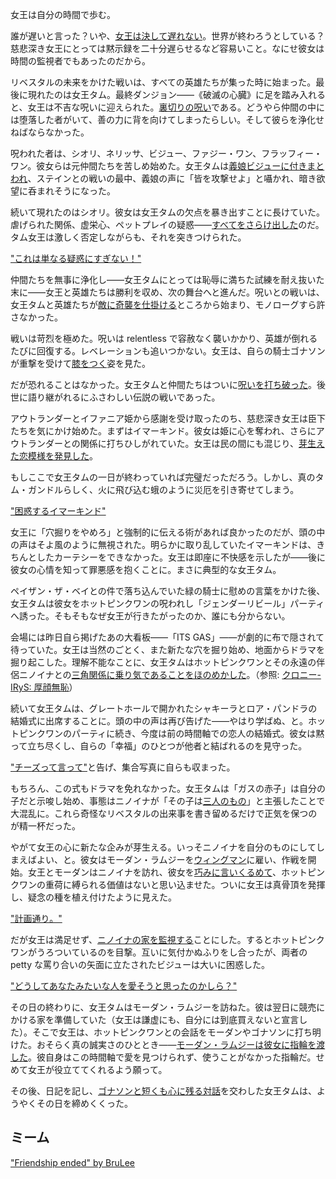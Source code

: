 <!-- title: タム・ガンドル -->
<!-- status: 生存 -->

女王は自分の時間で歩む。

誰が遅いと言った？いや、[女王は決して遅れない](https://youtu.be/CUh9eciJil4?t=137)。世界が終わろうとしている？慈悲深き女王にとっては黙示録を二十分遅らせるなど容易いこと。なにせ彼女は時間の監視者でもあったのだから。

リベスタルの未来をかけた戦いは、すべての英雄たちが集った時に始まった。最後に現れたのは女王タム。最終ダンジョン――《破滅の心臓》に足を踏み入れると、女王は不吉な呪いに迎えられた。[裏切りの呪い](https://youtu.be/CUh9eciJil4?t=452)である。どうやら仲間の中には堕落した者がいて、善の力に背を向けてしまったらしい。そして彼らを浄化せねばならなかった。

呪われた者は、シオリ、ネリッサ、ビジュー、ファジー・ワン、フラッフィー・ワン。彼女らは元仲間たちを苦しめ始めた。女王タムは[義娘ビジューに付きまとわれ](https://youtu.be/CUh9eciJil4?t=646)、ステインとの戦いの最中、義娘の声に「皆を攻撃せよ」と囁かれ、暗き欲望に呑まれそうになった。

続いて現れたのはシオリ。彼女は女王タムの欠点を暴き出すことに長けていた。虐げられた関係、虚栄心、ペットプレイの疑惑――[すべてをさらけ出した](https://youtu.be/CUh9eciJil4?t=750)のだ。タム女王は激しく否定しながらも、それを突きつけられた。

["これは単なる疑惑にすぎない！"](#embed:https://youtu.be/CUh9eciJil4?t=750)

仲間たちを無事に浄化し――女王タムにとっては恥辱に満ちた試練を耐え抜いた末に――女王と英雄たちは勝利を収め、次の舞台へと進んだ。呪いとの戦いは、女王タムと英雄たちが[敵に奇襲を仕掛ける](https://youtu.be/CUh9eciJil4?t=990)ところから始まり、モノローグすら許さなかった。

戦いは苛烈を極めた。呪いは relentless で容赦なく襲いかかり、英雄が倒れるたびに回復する。レベレーションも追いつかない。女王は、自らの騎士ゴナソンが重撃を受けて[膝をつく](https://youtu.be/CUh9eciJil4?t=1244)姿を見た。

だが恐れることはなかった。女王タムと仲間たちはついに[呪いを打ち破った](https://youtu.be/CUh9eciJil4?t=1269)。後世に語り継がれるにふさわしい伝説の戦いであった。

アウトランダーとイファニア姫から感謝を受け取ったのち、慈悲深き女王は臣下たちを気にかけ始めた。まずはイマーキンド。彼女は姫に心を奪われ、さらにアウトランダーとの関係に打ちひしがれていた。女王は民の間にも混じり、[芽生えた恋模様を発見した](https://youtu.be/CUh9eciJil4?t=1787)。

もしここで女王タムの一日が終わっていれば完璧だっただろう。しかし、真のタム・ガンドルらしく、火に飛び込む蛾のように災厄を引き寄せてしまう。

["困惑するイマーキンド"](#embed:https://youtu.be/CUh9eciJil4?t=2291)

女王に「穴掘りをやめろ」と強制的に伝える術があれば良かったのだが、頭の中の声はそよ風のように無視された。明らかに取り乱していたイマーキンドは、きちんとしたカーテシーをできなかった。女王は即座に不快感を示したが――後に彼女の心情を知って罪悪感を抱くことに。まさに典型的な女王タム。

ペイザン・ザ・ベイとの件で落ち込んでいた緑の騎士に慰めの言葉をかけた後、女王タムは彼女をホットピンクワンの呪われし「ジェンダーリビール」パーティへ誘った。そもそもなぜ女王が行きたがったのか、誰にも分からない。

会場には昨日自ら掲げたあの大看板――「ITS GAS」――が劇的に布で隠されて待っていた。女王は当然のごとく、また新たな穴を掘り始め、地面からドラマを掘り起こした。理解不能なことに、女王タムはホットピンクワンとその永遠の伴侶ニノイナとの[三角関係に乗り気であることをほのめかした](https://youtu.be/CUh9eciJil4?t=2732)。（参照: [クロニー-IRyS: 厚顔無恥](#edge:irys-kronii)）

続いて女王タムは、グレートホールで開かれたシャキーラとロア・パンドラの結婚式に出席することに。頭の中の声は再び告げた――やはり学ばぬ、と。ホットピンクワンのパーティに続き、今度は前の時間軸での恋人の結婚式。彼女は黙って立ち尽くし、自らの「幸福」のひとつが他者と結ばれるのを見守った。

["チーズって言って"](https://youtu.be/CUh9eciJil4?t=5155)と告げ、集合写真に自らも収まった。

もちろん、この式もドラマを免れなかった。女王タムは「ガスの赤子」は自分の子だと示唆し始め、事態はニノイナが「その子は[三人のもの](https://youtu.be/CUh9eciJil4?t=5204)」と主張したことで大混乱に。これら奇怪なリベスタルの出来事を書き留めるだけで正気を保つのが精一杯だった。

やがて女王の心に新たな企みが芽生える。いっそニノイナを自分のものにしてしまえばよい、と。彼女はモーダン・ラムジーを[ウィングマン](https://youtu.be/CUh9eciJil4?t=5950)に雇い、作戦を開始。女王とモーダンはニノイナを訪れ、彼女を[巧みに言いくるめて](https://youtu.be/CUh9eciJil4?t=6034)、ホットピンクワンの重荷に縛られる価値はないと思い込ませた。ついに女王は真骨頂を発揮し、疑念の種を植え付けたように見えた。

["計画通り。"](#embed:https://youtu.be/CUh9eciJil4?t=6588)

だが女王は満足せず、[ニノイナの家を監視する](https://youtu.be/CUh9eciJil4?t=6916)ことにした。するとホットピンクワンがうろついているのを目撃。互いに気付かぬふりをし合ったが、両者の petty な罵り合いの矢面に立たされたビジューは大いに困惑した。

["どうしてあなたみたいな人を愛そうと思ったのかしら？"](#embed:https://youtu.be/CUh9eciJil4?t=7701)

その日の終わりに、女王タムはモーダン・ラムジーを訪ねた。彼は翌日に競売にかける家を準備していた（女王は謙虚にも、自分には到底買えないと宣言した）。そこで女王は、ホットピンクワンとの会話をモーダンやゴナソンに打ち明けた。おそらく真の誠実さのひととき――[モーダン・ラムジーは彼女に指輪を渡した](https://youtu.be/CUh9eciJil4?t=8737)。彼自身はこの時間軸で愛を見つけられず、使うことがなかった指輪だ。せめて女王が役立ててくれるよう願って。

その後、日記を記し、[ゴナソンと短くも心に残る対話](https://youtu.be/CUh9eciJil4?t=9187)を交わした女王タムは、ようやくその日を締めくくった。

## ミーム

["Friendship ended" by BruLee](https://x.com/BruLee_Arts/status/1921054783420477829)

<!-- irys, ina -->
